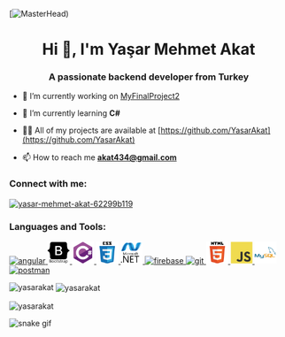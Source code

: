 [![MasterHead](https://www.business-magazine.mu/wp-content/uploads/2021/10/coding.jpg))
<h1 align="center">Hi 👋, I'm Yaşar Mehmet Akat</h1>
<h3 align="center">A passionate backend developer from Turkey</h3>

- 🔭 I’m currently working on [MyFinalProject2](https://github.com/YasarAkat/ReCapProject2)

- 🌱 I’m currently learning **C#**

- 👨‍💻 All of my projects are available at [https://github.com/YasarAkat](https://github.com/YasarAkat)

- 📫 How to reach me **akat434@gmail.com**

<h3 align="left">Connect with me:</h3>
<p align="left">
<a href="https://linkedin.com/in/yasar-mehmet-akat-62299b119" target="blank"><img align="center" src="https://raw.githubusercontent.com/rahuldkjain/github-profile-readme-generator/master/src/images/icons/Social/linked-in-alt.svg" alt="yasar-mehmet-akat-62299b119" height="30" width="40" /></a>
</p>

<h3 align="left">Languages and Tools:</h3>
<p align="left"> <a href="https://angular.io" target="_blank" rel="noreferrer"> <img src="https://angular.io/assets/images/logos/angular/angular.svg" alt="angular" width="40" height="40"/> </a> <a href="https://getbootstrap.com" target="_blank" rel="noreferrer"> <img src="https://raw.githubusercontent.com/devicons/devicon/master/icons/bootstrap/bootstrap-plain-wordmark.svg" alt="bootstrap" width="40" height="40"/> </a> <a href="https://www.w3schools.com/cs/" target="_blank" rel="noreferrer"> <img src="https://raw.githubusercontent.com/devicons/devicon/master/icons/csharp/csharp-original.svg" alt="csharp" width="40" height="40"/> </a> <a href="https://www.w3schools.com/css/" target="_blank" rel="noreferrer"> <img src="https://raw.githubusercontent.com/devicons/devicon/master/icons/css3/css3-original-wordmark.svg" alt="css3" width="40" height="40"/> </a> <a href="https://dotnet.microsoft.com/" target="_blank" rel="noreferrer"> <img src="https://raw.githubusercontent.com/devicons/devicon/master/icons/dot-net/dot-net-original-wordmark.svg" alt="dotnet" width="40" height="40"/> </a> <a href="https://firebase.google.com/" target="_blank" rel="noreferrer"> <img src="https://www.vectorlogo.zone/logos/firebase/firebase-icon.svg" alt="firebase" width="40" height="40"/> </a> <a href="https://git-scm.com/" target="_blank" rel="noreferrer"> <img src="https://www.vectorlogo.zone/logos/git-scm/git-scm-icon.svg" alt="git" width="40" height="40"/> </a> <a href="https://www.w3.org/html/" target="_blank" rel="noreferrer"> <img src="https://raw.githubusercontent.com/devicons/devicon/master/icons/html5/html5-original-wordmark.svg" alt="html5" width="40" height="40"/> </a> <a href="https://developer.mozilla.org/en-US/docs/Web/JavaScript" target="_blank" rel="noreferrer"> <img src="https://raw.githubusercontent.com/devicons/devicon/master/icons/javascript/javascript-original.svg" alt="javascript" width="40" height="40"/> </a> <a href="https://www.mysql.com/" target="_blank" rel="noreferrer"> <img src="https://raw.githubusercontent.com/devicons/devicon/master/icons/mysql/mysql-original-wordmark.svg" alt="mysql" width="40" height="40"/> </a> <a href="https://postman.com" target="_blank" rel="noreferrer"> <img src="https://www.vectorlogo.zone/logos/getpostman/getpostman-icon.svg" alt="postman" width="40" height="40"/> </a> </p>

<p><img align="left" src="https://github-readme-stats.vercel.app/api/top-langs?username=yasarakat&show_icons=true&locale=en&layout=compact" alt="yasarakat" /></p>

<p>&nbsp;<img align="center" src="https://github-readme-stats.vercel.app/api?username=yasarakat&show_icons=true&locale=en" alt="yasarakat" /></p>

<p><img align="center" src="https://github-readme-streak-stats.herokuapp.com/?user=yasarakat&" alt="yasarakat" /></p>

![snake gif](https://github.com/YOUR_USERNAME/YOUR_USERNAME/blob/output/github-contribution-grid-snake.gif)
